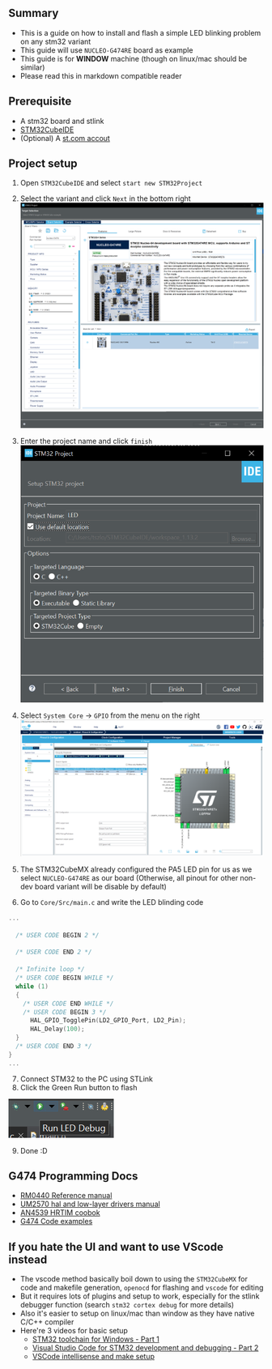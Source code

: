 ## Summary
- This is a guide on how to install and flash a simple LED blinking problem on any stm32 variant
- This guide will use `NUCLEO-G474RE` board as example
- This guide is for **WINDOW** machine (though on linux/mac should be similar)
- Please read this in markdown compatible reader


## Prerequisite
- A stm32 board and stlink
- [STM32CubeIDE](https://www.st.com/en/development-tools/stm32cubeide.html)
- (Optional) A [st.com accout](https://www.st.com/cas/login?lang=en&service=https%3A%2F%2Fwww.st.com%2Fcontent%2Fst_com%2Fen.html) 


## Project setup
1. Open `STM32CubeIDE` and select `start new STM32Project`
2. Select the variant and click `Next` in the bottom right 
![Alt text](img/project_mcu.png)
3. Enter the project name and click `finish`
![Alt text](img/project_name.png)
4. Select `System Core` -> `GPIO` from the menu on the right
![Alt text](img/project_gpio.png)
5. The STM32CubeMX already configured the PA5 LED pin for us as we select `NUCLEO-G474RE` as our board (Otherwise, all pinout for other non-dev board variant will be disable by default)

6. Go to `Core/Src/main.c` and write the LED blinding code
```C
...

  /* USER CODE BEGIN 2 */

  /* USER CODE END 2 */

  /* Infinite loop */
  /* USER CODE BEGIN WHILE */
  while (1)
  {
    /* USER CODE END WHILE */
    /* USER CODE BEGIN 3 */
	  HAL_GPIO_TogglePin(LD2_GPIO_Port, LD2_Pin);
	  HAL_Delay(100);
  }
  /* USER CODE END 3 */
}
...

```
7. Connect STM32 to the PC using STLink
8. Click the Green Run button to flash 

![Alt text](img/project_Run.png)

9. Done :D


## G474 Programming Docs
- [RM0440 Reference manual](https://www.st.com/resource/en/reference_manual/rm0440-stm32g4-series-advanced-armbased-32bit-mcus-stmicroelectronics.pdf)
- [UM2570 hal and low-layer drivers manual](https://www.st.com/resource/en/user_manual/um2570-description-of-stm32g4-hal-and-lowlayer-drivers--stmicroelectronics.pdf)
- [AN4539 HRTIM coobok](https://www.st.com/resource/en/application_note/an4539-hrtim-cookbook-stmicroelectronics.pdf)
- [G474 Code examples](https://github.com/STMicroelectronics/STM32CubeG4/tree/master/Projects/NUCLEO-G474RE/Examples)


## If you hate the UI and want to use VScode instead
- The vscode method basically boil down to using the `STM32CubeMX` for code and makefile generation, `openocd` for flashing and `vscode` for editing
- But it requires lots of plugins and setup to work, especially for the stlink debugger function (search `stm32 cortex debug` for more details)
- Also it's easier to setup on linux/mac than window as they have native C/C++ compiler
- Here're 3 videos for basic setup
    - [STM32 toolchain for Windows - Part 1](https://www.youtube.com/watch?v=PxQw5_7yI8Q)
    - [Visual Studio Code for STM32 development and debugging - Part 2](https://www.youtube.com/watch?v=xaC5oWwzOt0)
    - [VSCode intellisense and make setup](https://www.youtube.com/watch?v=jcy5TpbXfAY)